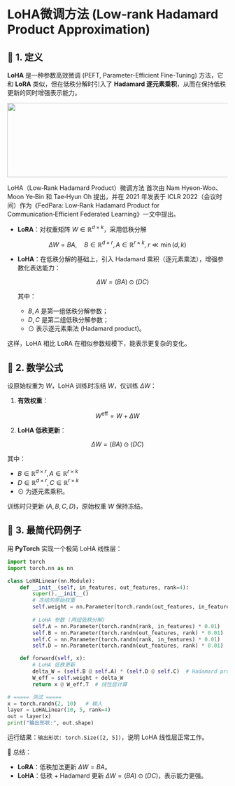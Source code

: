 # LoHA微调方法 (Low-rank Hadamard Product Approximation) 

## 📖 1. 定义

**LoHA** 是一种参数高效微调 (PEFT, Parameter-Efficient Fine-Tuning) 方法，它和 **LoRA** 类似，但在低秩分解时引入了 **Hadamard 逐元素乘积**，从而在保持低秩更新的同时增强表示能力。  
<div align="center">
<img width="1250" height="170" alt="image" src="https://github.com/user-attachments/assets/37e20da6-608b-4325-b3ff-3ab91549b5f0" />
</div>

LoHA（Low‑Rank Hadamard Product）微调方法 首次由 Nam Hyeon‑Woo、Moon Ye‑Bin 和 Tae‑Hyun Oh 提出，并在 2021 年发表于 ICLR 2022（会议时间）作为《FedPara: Low‑Rank Hadamard Product for Communication‑Efficient Federated Learning》一文中提出。

* **LoRA**：对权重矩阵 $W \in \mathbb{R}^{d \times k}$，采用低秩分解

$$
\Delta W = B A, \quad B \in \mathbb{R}^{d \times r}, A \in \mathbb{R}^{r \times k}, \; r \ll \min(d,k)
$$

* **LoHA**：在低秩分解的基础上，引入 Hadamard 乘积（逐元素乘法），增强参数化表达能力：

  $$
  \Delta W = (B A) \odot (D C)
  $$

  其中：

  * $B, A$ 是第一组低秩分解参数；
  * $D, C$ 是第二组低秩分解参数；
  * $\odot$ 表示逐元素乘法 (Hadamard product)。

这样，LoHA 相比 LoRA 在相似参数规模下，能表示更复杂的变化。


## 📖 2. 数学公式

设原始权重为 $W$，LoHA 训练时冻结 $W$，仅训练 $\Delta W$：

1. **有效权重**：

$$
W^{\text{eff}} = W + \Delta W
$$

2. **LoHA 低秩更新**：

$$
\Delta W = (B A) \odot (D C)
$$

其中：

* $B \in \mathbb{R}^{d \times r}, A \in \mathbb{R}^{r \times k}$
* $D \in \mathbb{R}^{d \times r}, C \in \mathbb{R}^{r \times k}$
* $\odot$ 为逐元素乘积。

训练时只更新 $(A, B, C, D)$，原始权重 $W$ 保持冻结。


## 📖 3. 最简代码例子

用 **PyTorch** 实现一个极简 LoHA 线性层：

```python
import torch
import torch.nn as nn

class LoHALinear(nn.Module):
    def __init__(self, in_features, out_features, rank=4):
        super().__init__()
        # 冻结的原始权重
        self.weight = nn.Parameter(torch.randn(out_features, in_features), requires_grad=False)
        
        # LoHA 参数 (两组低秩分解)
        self.A = nn.Parameter(torch.randn(rank, in_features) * 0.01)
        self.B = nn.Parameter(torch.randn(out_features, rank) * 0.01)
        self.C = nn.Parameter(torch.randn(rank, in_features) * 0.01)
        self.D = nn.Parameter(torch.randn(out_features, rank) * 0.01)

    def forward(self, x):
        # LoHA 低秩更新
        delta_W = (self.B @ self.A) * (self.D @ self.C)  # Hadamard product
        W_eff = self.weight + delta_W
        return x @ W_eff.T  # 线性层计算

# ===== 测试 =====
x = torch.randn(2, 10)   # 输入
layer = LoHALinear(10, 5, rank=4)
out = layer(x)
print("输出形状:", out.shape)
```

运行结果：`输出形状: torch.Size([2, 5])`，说明 LoHA 线性层正常工作。



📖  总结：

* **LoRA**：低秩加法更新 $\Delta W = BA$。
* **LoHA**：低秩 + Hadamard 更新 $\Delta W = (BA) \odot (DC)$，表示能力更强。


